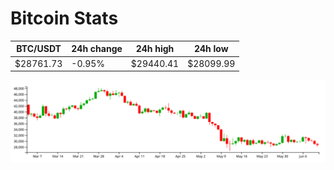 # Bitcoin Stats

BTC/USDT|24h change|24h high|24h low|
|---|---|---|---|
|$28761.73|-0.95%|$29440.41|$28099.99|

<img src="./chart.svg">
